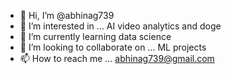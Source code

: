 - 👋 Hi, I’m @abhinag739
- 👀 I’m interested in ... AI video analytics and doge
- 🌱 I’m currently learning data science
- 💞️ I’m looking to collaborate on ... ML projects
- 📫 How to reach me ... abhinag739@gmail.com

<!---
abhinag739/abhinag739 is a ✨ special ✨ repository because its `README.md` (this file) appears on your GitHub profile.
You can click the Preview link to take a look at your changes.
--->
